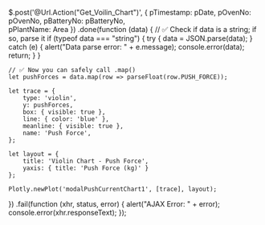 $.post('@Url.Action("Get_Voilin_Chart")', {
    pTimestamp: pDate,
    pOvenNo: pOvenNo,
    pBatteryNo: pBatteryNo,                
    pPlantName: Area
})
.done(function (data) {
    // ✅ Check if data is a string; if so, parse it
    if (typeof data === "string") {
        try {
            data = JSON.parse(data);
        } catch (e) {
            alert("Data parse error: " + e.message);
            console.error(data);
            return;
        }
    }

    // ✅ Now you can safely call .map()
    let pushForces = data.map(row => parseFloat(row.PUSH_FORCE));

    let trace = {
        type: 'violin',
        y: pushForces,
        box: { visible: true },
        line: { color: 'blue' },
        meanline: { visible: true },
        name: 'Push Force',
    };

    let layout = {
        title: 'Violin Chart - Push Force',
        yaxis: { title: 'Push Force (kg)' }
    };

    Plotly.newPlot('modalPushCurrentChart1', [trace], layout);
})
.fail(function (xhr, status, error) {
    alert("AJAX Error: " + error);
    console.error(xhr.responseText);
});